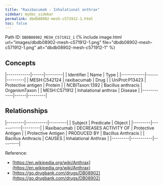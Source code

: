 ```yaml
---
title: "Raxibacumab - Inhalational anthrax"
sidebar: mydoc_sidebar
permalink: dbdb08902-mesh-c571912-1.html
toc: false 
---
```



Path ID: `DBDB08902_MESH_C571912_1`
{% include image.html url="images/dbdb08902-mesh-c571912-1.png" file="dbdb08902-mesh-c571912-1.png" alt="dbdb08902-mesh-c571912-1" %}

## Concepts

|------------|------|---------|
| Identifier | Name | Type    |
|------------|------|---------|
| MESH:C542124 | raxibacumab | Drug |
| UniProt:P13423 | Protective antigen | Protein |
| NCBITaxon:1392 | Bacillus anthracis | OrganismTaxon |
| MESH:C571912 | Inhalational anthrax | Disease |
|------------|------|---------|

## Relationships

|---------|-----------|---------|
| Subject | Predicate | Object  |
|---------|-----------|---------|
| Raxibacumab | DECREASES ACTIVITY OF | Protective Antigen |
| Protective Antigen | PRODUCED BY | Bacillus Anthracis |
| Bacillus Anthracis | CAUSES | Inhalational Anthrax |
|---------|-----------|---------|

Reference: 
  - [https://en.wikipedia.org/wiki/Anthrax](https://en.wikipedia.org/wiki/Anthrax)
  - [https://go.drugbank.com/drugs/DB08902](https://go.drugbank.com/drugs/DB08902)
